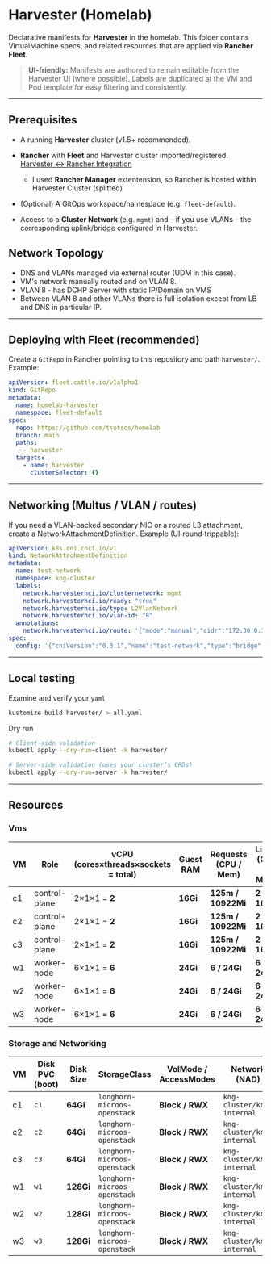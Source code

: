 # Harvester (Homelab)

Declarative manifests for **Harvester**  in the homelab. This folder contains VirtualMachine specs, and related resources that are applied via **Rancher Fleet**.

> **UI‑friendly:** Manifests are authored to remain editable from the Harvester UI (where possible). Labels are duplicated at the VM and Pod template for easy filtering and consistently.

---

## Prerequisites

* A running **Harvester** cluster (v1.5+ recommended).
* **Rancher** with **Fleet** and Harvester cluster imported/registered. [Harvester ↔ Rancher Integration](https://docs.harvesterhci.io/v1.5/rancher/rancher-integration)

    *  I used **Rancher Manager** extentension, so Rancher is hosted within Harvester Cluster (splitted)
* (Optional) A GitOps workspace/namespace (e.g. `fleet-default`).
* Access to a **Cluster Network** (e.g. `mgmt`) and – if you use VLANs – the corresponding uplink/bridge configured in Harvester.


## Network Topology

* DNS and VLANs managed via external router (UDM in this case).
* VM's network manually routed and on VLAN 8.
* VLAN 8 - has DCHP Server with static IP/Domain on VMS
* Between VLAN 8 and other VLANs there is full isolation except from LB and DNS in particular IP.

---

## Deploying with Fleet (recommended)

Create a `GitRepo` in Rancher pointing to this repository and path `harvester/`. Example:

```yaml
apiVersion: fleet.cattle.io/v1alpha1
kind: GitRepo
metadata:
  name: homelab-harvester
  namespace: fleet-default
spec:
  repo: https://github.com/tsotsos/homelab
  branch: main
  paths:
    - harvester
  targets:
    - name: harvester
      clusterSelector: {}
```

---

## Networking (Multus / VLAN / routes)

If you need a VLAN-backed secondary NIC or a routed L3 attachment, create a NetworkAttachmentDefinition. Example (UI‑round‑trippable):

```yaml
apiVersion: k8s.cni.cncf.io/v1
kind: NetworkAttachmentDefinition
metadata:
  name: test-network
  namespace: kng-cluster
  labels:
    network.harvesterhci.io/clusternetwork: mgmt
    network.harvesterhci.io/ready: "true"
    network.harvesterhci.io/type: L2VlanNetwork
    network.harvesterhci.io/vlan-id: "8"
  annotations:
    network.harvesterhci.io/route: '{"mode":"manual","cidr":"172.30.0.1/24","gateway":"172.30.0.1","serverIPAddr":"172.30.0.1","connectivity":"true"}'
spec:
  config: '{"cniVersion":"0.3.1","name":"test-network","type":"bridge","bridge":"mgmt-br","promiscMode":true,"vlan":8,"ipam":{}}'
```
---


## Local testing

Examine and verify your `yaml`

```bash
kustomize build harvester/ > all.yaml
```
Dry run
```bash
# Client-side validation
kubectl apply --dry-run=client -k harvester/

# Server-side validation (uses your cluster’s CRDs)
kubectl apply --dry-run=server -k harvester/
```
---

## Resources

### Vms

| VM | Role          | vCPU (cores×threads×sockets = total) | Guest RAM | **Requests** (CPU / Mem) | **Limits** (CPU / Mem) |
| -- | ------------- | ------------------------------------ | --------- | ------------------------ | ---------------------- |
| c1 | control-plane | 2×1×1 = **2**                        | **16Gi**  | **125m / 10922Mi**       | **2 / 16Gi**           |
| c2 | control-plane | 2×1×1 = **2**                        | **16Gi**  | **125m / 10922Mi**       | **2 / 16Gi**           |
| c3 | control-plane | 2×1×1 = **2**                        | **16Gi**  | **125m / 10922Mi**       | **2 / 16Gi**           |
| w1 | worker-node   | 6×1×1 = **6**                        | **24Gi**  | **6 / 24Gi**             | **6 / 24Gi**           |
| w2 | worker-node   | 6×1×1 = **6**                        | **24Gi**  | **6 / 24Gi**             | **6 / 24Gi**           |
| w3 | worker-node   | 6×1×1 = **6**                        | **24Gi**  | **6 / 24Gi**             | **6 / 24Gi**           |

### Storage and Networking

| VM | Disk PVC (boot) | Disk Size | StorageClass                 | VolMode / AccessModes | Network (NAD)              | MAC                 |
| -- | --------------- | --------- | ---------------------------- | --------------------- | -------------------------- | ------------------- |
| c1 | `c1`            | **64Gi**  | `longhorn-microos-openstack` | **Block / RWX**       | `kng-cluster/kng-internal` | `02:00:00:00:10:01` |
| c2 | `c2`            | **64Gi**  | `longhorn-microos-openstack` | **Block / RWX**       | `kng-cluster/kng-internal` | `02:00:00:00:10:02` |
| c3 | `c3`            | **64Gi**  | `longhorn-microos-openstack` | **Block / RWX**       | `kng-cluster/kng-internal` | `02:00:00:00:10:03` |
| w1 | `w1`            | **128Gi** | `longhorn-microos-openstack` | **Block / RWX**       | `kng-cluster/kng-internal` | `02:00:00:00:10:04` |
| w2 | `w2`            | **128Gi** | `longhorn-microos-openstack` | **Block / RWX**       | `kng-cluster/kng-internal` | `02:00:00:00:10:05` |
| w3 | `w3`            | **128Gi** | `longhorn-microos-openstack` | **Block / RWX**       | `kng-cluster/kng-internal` | `02:00:00:00:10:06` |


